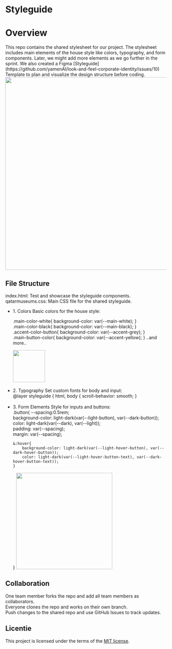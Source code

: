 # Styleguide
<h1>Overview</h1>
This repo contains the shared stylesheet for our project. The stylesheet includes main elements of the house style like colors, typography, and form components. Later, we might add more elements as we go further in the sprint. We also created a Figma [Styleguide](https://github.com/yamenAl/look-and-feel-corporate-identity/issues/10) Template to plan and visualize the design structure before coding.
<img src="https://github.com/user-attachments/assets/00fbd93e-7c2d-4329-becc-7185f8161ae1" width="600" />


<h2>File Structure</h2>
index.html: Test and showcase the styleguide components.
qatarmuseums.css: Main CSS file for the shared styleguide. 
<ul><li>
1. Colors
Basic colors for the house style:
<p>
.main-color-white{
    background-color: var(--main-white);
}<br>
.main-color-black{
    background-color: var(--main-black);
}<br>
.accent-color-button{
    background-color: var(--accent-grey);
}<br>
.main-button-color{
    background-color: var(--accent-yellow);
}
..and more..
</p>
<img src="https://github.com/user-attachments/assets/e6068621-2481-4789-bb18-fc74d62a74b8" width="100" />
</li><br><li>
2. Typography
Set custom fonts for body and input:<br>
@layer styleguide {
  html, body {
    scroll-behavior: smooth;
  }
</li><br>
<li>3. Form Elements
Style for inputs and buttons:<br>
</bra>
  <spam>
.button{
    --spacing:0.5rem;<br>
    background-color: light-dark(var(--light-button), var(--dark-button));<br>
    color: light-dark(var(--dark), var(--light));<br>
    padding: var(--spacing);<br>
    margin: var(--spacing);<br>

    &:hover{
        background-color: light-dark(var(--light-hover-button), var(--dark-hover-button));
        color: light-dark(var(--light-hover-button-text), var(--dark-hover-button-text));
    }  
}</spam>
<img src="https://github.com/user-attachments/assets/fe713017-33d0-4529-96f7-1a735013f687" width="300" /></li>
</ul>


<h2>Collaboration</h2>
One team member forks the repo and add all team members as collaborators.<br>
Everyone clones the repo and works on their own branch.<br>
Push changes to the shared repo and use GitHub Issues to track updates.



## Licentie

This project is licensed under the terms of the [MIT license](./LICENSE).

